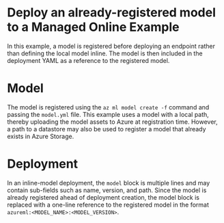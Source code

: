 # Deploy an already-registered model to a Managed Online Example 
In this example, a model is registered before deploying an endpoint rather than defining the local model inline. The model is then included in the deployment YAML as a reference to the registered model. 

# Model
The model is registered using the `az ml model create -f` command and passing the `model.yml` file. This example uses a model with a local path, thereby uploading the model assets to Azure at registration time. However, a path to a datastore may also be used to register a model that already exists in Azure Storage. 

# Deployment
In an inline-model deployment, the `model` block is multiple lines and may contain sub-fields such as name, version, and path. Since the model is already registered ahead of deployment creation, the model block is replaced with a one-line reference to the registered model in the format `azureml:<MODEL_NAME>:<MODEL_VERSION>`. 
